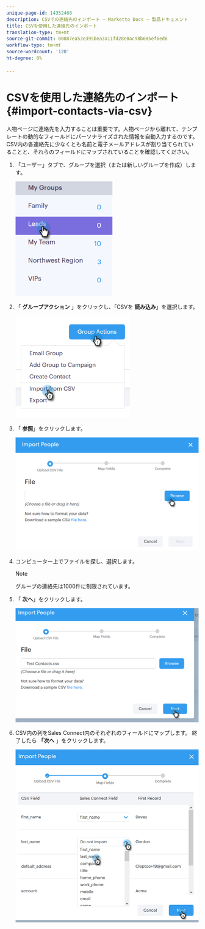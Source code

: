 ```yaml
---
unique-page-id: 14352468
description: CSVでの連絡先のインポート — Marketto Docs — 製品ドキュメント
title: CSVを使用した連絡先のインポート
translation-type: tm+mt
source-git-commit: 00887ea53e395bea3a11fd28e0ac98b085ef6ed8
workflow-type: tm+mt
source-wordcount: '120'
ht-degree: 0%

---
```



# CSVを使用した連絡先のインポート {#import-contacts-via-csv}

人物ページに連絡先を入力することは重要です。人物ページから離れて、テンプレートの動的なフィールドにパーソナライズされた情報を自動入力するのです。 CSV内の各連絡先に少なくとも名前と電子メールアドレスが割り当てられていることと、それらのフィールドにマップされていることを確認してください。

1. 「ユーザー」タブで、グループを選択（または新しいグループを作成）します。

   ![](assets/one.png)

1. 「 **グループアクション** 」をクリックし、「CSVを **読み込み**」を選択します。

   ![](assets/two.png)

1. 「 **参照**」をクリックします。

   ![](assets/three.png)

1. コンピューター上でファイルを探し、選択します。

   >[!NOTE]
   >
   >グループの連絡先は1000件に制限されています。

1. 「 **次へ**」をクリックします。

   ![](assets/four.png)

1. CSV内の列をSales Connect内のそれぞれのフィールドにマップします。 終了したら **「次へ** 」をクリックします。

   ![](assets/five.png)

